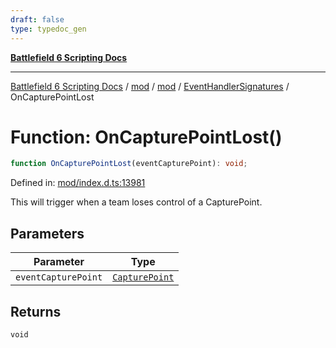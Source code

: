 ```yaml
---
draft: false
type: typedoc_gen
---
```


[**Battlefield 6 Scripting Docs**](../../../../_index.md)

***

[Battlefield 6 Scripting Docs](../../../../_index.md) / [mod](../../../_index.md) / [mod](../../_index.md) / [EventHandlerSignatures](../_index.md) / OnCapturePointLost

# Function: OnCapturePointLost()

```ts
function OnCapturePointLost(eventCapturePoint): void;
```

Defined in: [mod/index.d.ts:13981](https://github.com/battlefield-portal-community/portal-docs/blob/6d87e21c5922a3efb03c634dbe98e5fe6e797672/generators/santiago/mod/index.d.ts#L13981)

This will trigger when a team loses control of a CapturePoint.

## Parameters

| Parameter | Type |
| ------ | ------ |
| `eventCapturePoint` | [`CapturePoint`](../../CapturePoint/_index.md) |

## Returns

`void`
